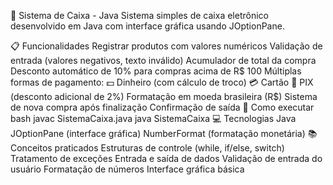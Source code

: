 🛒 Sistema de Caixa - Java
Sistema simples de caixa eletrônico desenvolvido em Java com interface gráfica usando JOptionPane.

📋 Funcionalidades
Registrar produtos com valores numéricos
Validação de entrada (valores negativos, texto inválido)
Acumulador de total da compra
Desconto automático de 10% para compras acima de R$ 100
Múltiplas formas de pagamento:
💵 Dinheiro (com cálculo de troco)
💳 Cartão
📱 PIX (desconto adicional de 2%)
Formatação em moeda brasileira (R$)
Sistema de nova compra após finalização
Confirmação de saída
🚀 Como executar
bash
javac SistemaCaixa.java
java SistemaCaixa
💻 Tecnologias
Java
JOptionPane (interface gráfica)
NumberFormat (formatação monetária)
📚 Conceitos praticados
Estruturas de controle (while, if/else, switch)
Tratamento de exceções
Entrada e saída de dados
Validação de entrada do usuário
Formatação de números
Interface gráfica básica

